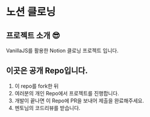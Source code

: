 # 노션 클로닝
## 프로젝트 소개 😎
VanillaJS를 활용한 Notion 클로닝 프로젝트 입니다.

## 이곳은 공개 Repo입니다.
1. 이 repo를 fork한 뒤
2. 여러분의 개인 Repo에서 프로젝트를 진행합니다. 
3. 개발이 끝나면 이 Repo에 PR을 보내어 제출을 완료해주세요.
4. 멘토님의 코드리뷰를 받습니다.

